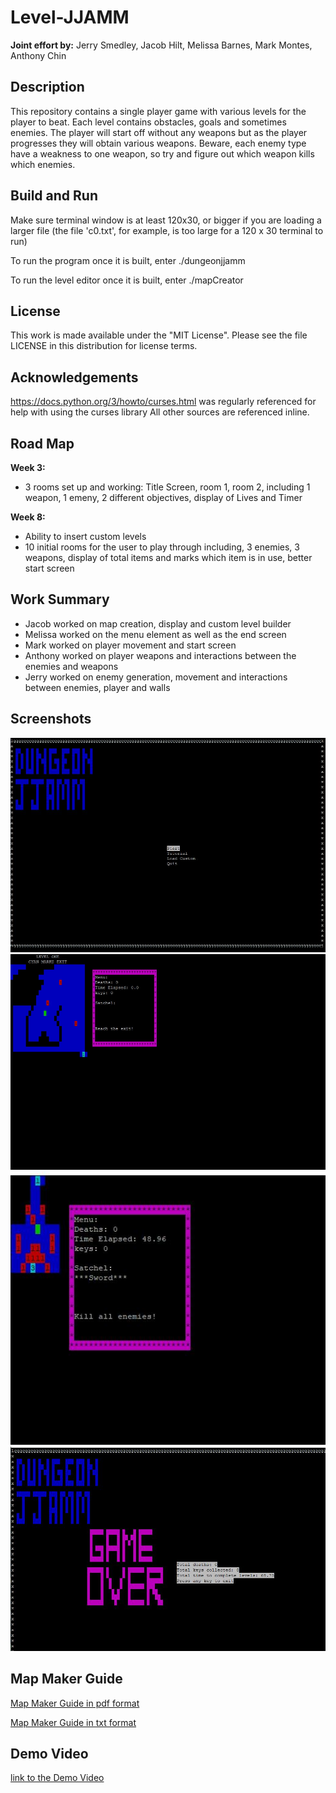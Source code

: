 # Level-JJAMM

**Joint effort by:** Jerry Smedley, Jacob Hilt, Melissa Barnes, Mark Montes, Anthony Chin

## Description
This repository contains a single player game with various levels for the player to beat. Each level contains obstacles, goals and sometimes enemies. The player will start off without any weapons but as the player progresses they will obtain various weapons. Beware, each enemy type have a weakness to one weapon, so try and figure out which weapon kills which enemies.

## Build and Run
Make sure terminal window is at least 120x30,
or bigger if you are loading a larger file
(the file 'c0.txt', for example, is too large
for a 120 x 30 terminal to run)

To run the program once it is built, enter
./dungeonjjamm

To run the level editor once it is built, enter
./mapCreator

## License
This work is made available under the "MIT License". Please see the file LICENSE in this distribution for license terms.

## Acknowledgements
https://docs.python.org/3/howto/curses.html was regularly referenced for help with using the curses library
All other sources are referenced inline.

## Road Map
**Week 3:**
+ 3 rooms set up and working: Title Screen, room 1, room 2, including 1 weapon, 1 emeny, 2 different objectives, display of Lives and Timer

**Week 8:**
 + Ability to insert custom levels
+ 10 initial rooms for the user to play through including, 3 enemies, 3 weapons, display of total items and marks which item is in use, better start screen

## Work Summary
+ Jacob worked on map creation, display and custom level builder
+ Melissa worked on the menu element as well as the end screen
+ Mark worked on player movement and start screen
+ Anthony worked on player weapons and interactions between the enemies and weapons
+ Jerry worked on enemy generation, movement and interactions between enemies, player and walls

## Screenshots
![alt text](https://github.com/JJAMM/Level-JJAMM/blob/main/documents/start_menu.JPG)
![alt text](https://github.com/JJAMM/Level-JJAMM/blob/main/documents/lv1.JPG)
![alt text](https://github.com/JJAMM/Level-JJAMM/blob/main/documents/lv3.JPG)
![alt text](https://github.com/JJAMM/Level-JJAMM/blob/main/documents/gameover.JPG)

## Map Maker Guide
[Map Maker Guide in pdf format](https://github.com/JJAMM/Level-JJAMM/blob/main/documents/mapMakerGuide.pdf)

[Map Maker Guide in txt format](https://github.com/JJAMM/Level-JJAMM/blob/main/documents/mapMakerGuide.txt)

## Demo Video
[link to the Demo Video](https://github.com/JJAMM/Level-JJAMM/blob/main/documents/UserGuideLQ.mp4)
